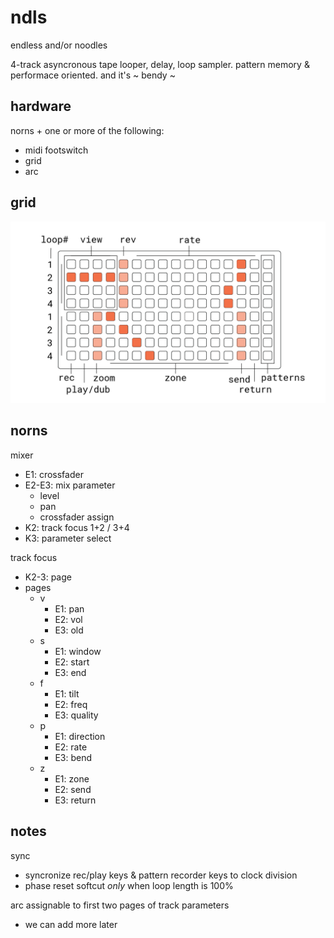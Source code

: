 # ndls

endless and/or noodles

4-track asyncronous tape looper, delay, loop sampler. pattern memory & performace oriented. and it's ~ bendy ~

## hardware

norns + one or more of the following:
- midi footswitch
- grid
- arc

## grid

![documentation image](doc/ndls.png)

## norns

mixer
- E1: crossfader
- E2-E3: mix parameter
  - level
  - pan
  - crossfader assign
- K2: track focus 1+2 / 3+4
- K3: parameter select

track focus
- K2-3: page
- pages
  - v
    - E1: pan
    - E2: vol
    - E3: old
  - s
    - E1: window
    - E2: start
    - E3: end
  - f
    - E1: tilt
    - E2: freq
    - E3: quality
  - p
    - E1: direction
    - E2: rate
    - E3: bend
  - z
    - E1: zone
    - E2: send
    - E3: return

## notes

sync
- syncronize rec/play keys & pattern recorder keys to clock division
- phase reset softcut *only* when loop length is 100%

arc assignable to first two pages of track parameters
- we can add more later

